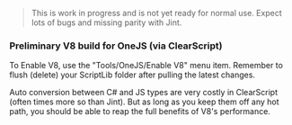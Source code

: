 > This is work in progress and is not yet ready for normal use. Expect lots of bugs and missing parity with Jint.

### Preliminary V8 build for OneJS (via ClearScript)

To Enable V8, use the "Tools/OneJS/Enable V8" menu item. Remember to flush (delete) your ScriptLib folder after pulling the latest changes.

Auto conversion between C# and JS types are very costly in ClearScript (often times more so than Jint). But as long as you keep them off any hot path, you should be able to reap the full benefits of V8's performance.
